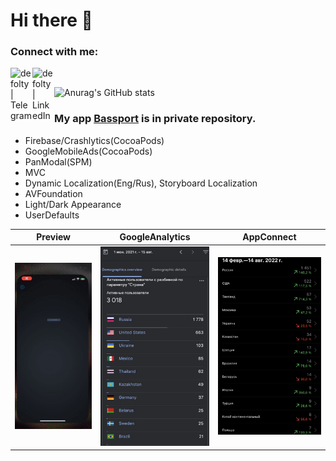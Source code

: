 # Hi there 👋 
### Connect with me: 
[<img align="left" alt="defolty | Telegram" width="35px" src="https://img.icons8.com/color/344/telegram-app--v1.png" />][Telegram]
[<img align="left" alt="defolty | LinkedIn" width="35px" src="https://img.icons8.com/officel/344/linkedin.png" />][linkedin] 
<br /> 

![Anurag's GitHub stats](https://github-readme-stats.vercel.app/api?username=defolty&theme=graywhite&bg_color=DEG,64A8FA,D8A3FF&show_icons=true&hide=issues,prs,contribs&hide_rank=true&count_private=true&border_radius=25)

[linkedin]: https://linkedin.com/in/nikitanesporov 
[Telegram]: http://t.me/nikitanesporov/  

### My app [Bassport](https://apps.apple.com/us/app/bassport/id1573554303) is in private repository.   
- Firebase/Crashlytics(CocoaPods)
- GoogleMobileAds(CocoaPods)
- PanModal(SPM)
- MVC
- Dynamic Localization(Eng/Rus), Storyboard Localization
- AVFoundation
- Light/Dark Appearance
- UserDefaults 

| Preview | GoogleAnalytics | AppConnect |
:---:|:---:|:---:
![Preview](https://github.com/defolty/defolty/blob/main/Bassport%20Preview.gif) | ![GoogleAnalytics](https://github.com/defolty/defolty/blob/main/Firebase.jpg) | ![AppConnect](https://github.com/defolty/defolty/blob/main/AppConnect.jpg) 

